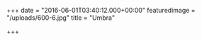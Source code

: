 +++
date = "2016-06-01T03:40:12.000+00:00"
featuredimage = "/uploads/600-6.jpg"
title = "Umbra"

+++
